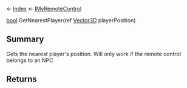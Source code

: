 ← [Index](Api-Index) ← [IMyRemoteControl](Sandbox.ModAPI.Ingame.IMyRemoteControl)

[bool](System.Boolean) GetNearestPlayer(ref [Vector3D](VRageMath.Vector3D) playerPosition)

## Summary

Gets the nearest player's position. Will only work if the remote control belongs to an NPC

## Returns



